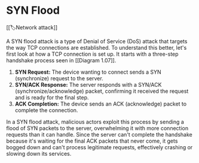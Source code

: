 
# SYN Flood

[[🏷️Network attack]]

A SYN flood attack is a type of Denial of Service (DoS) attack that targets the way TCP connections are established. To understand this better, let's first look at how a TCP connection is set up. It starts with a three-step handshake process seen in [[Diagram 1.07]].

1. **SYN Request:** The device wanting to connect sends a SYN (synchronize) request to the server.
2. **SYN/ACK Response:** The server responds with a SYN/ACK (synchronize/acknowledge) packet, confirming it received the request and is ready for the final step.
3. **ACK Completion:** The device sends an ACK (acknowledge) packet to complete the connection.

In a SYN flood attack, malicious actors exploit this process by sending a flood of SYN packets to the server, overwhelming it with more connection requests than it can handle. Since the server can't complete the handshake because it's waiting for the final ACK packets that never come, it gets bogged down and can't process legitimate requests, effectively crashing or slowing down its services.